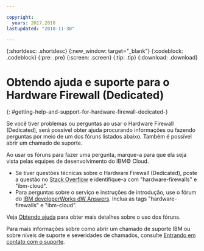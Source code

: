 ```yaml
---

copyright:
  years: 2017,2018
lastupdated: "2018-11-30"

---
```


{:shortdesc: .shortdesc}
{:new_window: target="_blank"}
{:codeblock: .codeblock}
{:pre: .pre}
{:screen: .screen}
{:tip: .tip}
{:download: .download}

# Obtendo ajuda e suporte para o Hardware Firewall (Dedicated)
{: #getting-help-and-support-for-hardware-firewall-dedicated-}

Se você tiver problemas ou perguntas ao usar o Hardware Firewall (Dedicated), será possível obter ajuda procurando informações ou fazendo perguntas por meio de um dos fóruns listados abaixo. Também
é possível abrir um chamado de suporte.

Ao usar os fóruns para fazer uma pergunta, marque-a para que ela seja vista pelas equipes de desenvolvimento do IBM©
Cloud.

* Se tiver questões técnicas sobre o Hardware Firewall (Dedicated), poste a questão no [Stack Overflow](https://stackoverflow.com/search?q=hardware-firewalls+ibm-cloud) e identifique-a com "hardware-firewalls" e "ibm-cloud".
* Para perguntas sobre o serviço e instruções de introdução, use o fórum do [IBM developerWorks dW Answers](https://developer.ibm.com/answers/topics/hardware-firewalls.html?smartspace=ibm-cloud). Inclua as tags "hardware-firewalls" e "ibm-cloud".

Veja [Obtendo ajuda](https://{DomainName}/docs/get-support?topic=get-support-using-avatar) para obter mais detalhes sobre o uso dos fóruns.

Para mais informações sobre como abrir um chamado de suporte IBM ou sobre níveis de suporte e severidades de chamados, consulte [Entrando em contato com o suporte](/docs/get-support?topic=get-support-contacting-bluemix-support-dedicated-local).
